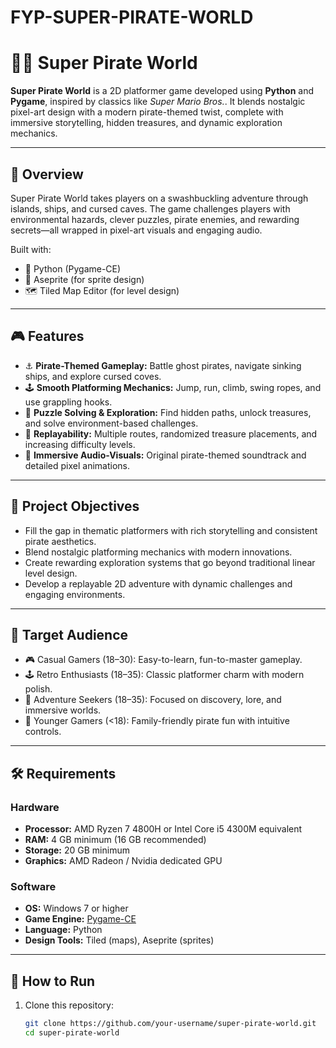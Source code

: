 # FYP-SUPER-PIRATE-WORLD
# 🏴‍☠️ Super Pirate World

**Super Pirate World** is a 2D platformer game developed using **Python** and **Pygame**, inspired by classics like *Super Mario Bros.*. It blends nostalgic pixel-art design with a modern pirate-themed twist, complete with immersive storytelling, hidden treasures, and dynamic exploration mechanics.

---

## 📜 Overview

Super Pirate World takes players on a swashbuckling adventure through islands, ships, and cursed caves. The game challenges players with environmental hazards, clever puzzles, pirate enemies, and rewarding secrets—all wrapped in pixel-art visuals and engaging audio.

Built with:
- 🐍 Python (Pygame-CE)
- 🎨 Aseprite (for sprite design)
- 🗺️ Tiled Map Editor (for level design)

---

## 🎮 Features

- ⚓ **Pirate-Themed Gameplay:** Battle ghost pirates, navigate sinking ships, and explore cursed coves.
- 🕹️ **Smooth Platforming Mechanics:** Jump, run, climb, swing ropes, and use grappling hooks.
- 🧩 **Puzzle Solving & Exploration:** Find hidden paths, unlock treasures, and solve environment-based challenges.
- 🔁 **Replayability:** Multiple routes, randomized treasure placements, and increasing difficulty levels.
- 🎵 **Immersive Audio-Visuals:** Original pirate-themed soundtrack and detailed pixel animations.

---

## 📌 Project Objectives

- Fill the gap in thematic platformers with rich storytelling and consistent pirate aesthetics.
- Blend nostalgic platforming mechanics with modern innovations.
- Create rewarding exploration systems that go beyond traditional linear level design.
- Develop a replayable 2D adventure with dynamic challenges and engaging environments.

---

## 👥 Target Audience

- 🎮 Casual Gamers (18–30): Easy-to-learn, fun-to-master gameplay.
- 🕹️ Retro Enthusiasts (18–35): Classic platformer charm with modern polish.
- 🧭 Adventure Seekers (18–35): Focused on discovery, lore, and immersive worlds.
- 👶 Younger Gamers (<18): Family-friendly pirate fun with intuitive controls.

---

## 🛠️ Requirements

### Hardware
- **Processor:** AMD Ryzen 7 4800H or Intel Core i5 4300M equivalent
- **RAM:** 4 GB minimum (16 GB recommended)
- **Storage:** 20 GB minimum
- **Graphics:** AMD Radeon / Nvidia dedicated GPU

### Software
- **OS:** Windows 7 or higher
- **Game Engine:** [Pygame-CE](https://github.com/pygame-community/pygame-ce)
- **Language:** Python
- **Design Tools:** Tiled (maps), Aseprite (sprites)

---

## 🚀 How to Run

1. Clone this repository:
   ```bash
   git clone https://github.com/your-username/super-pirate-world.git
   cd super-pirate-world

